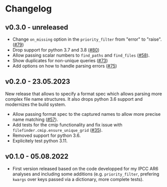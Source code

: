 # Changelog

## v0.3.0 - unreleased

- Change `on_missing` option in the `priority_filter` from "error" to "raise".
  ([#79](https://github.com/mathause/filefinder/pull/79))
- Drop support for python 3.7 and 3.8 ([#80](https://github.com/mathause/filefinder/pull/80))
- Allow passing scalar numbers to `find_paths` and `find_files` ([#58](https://github.com/mathause/filefinder/issues/58)).
- Show duplicates for non-unique queries
    ([#73](https://github.com/mathause/filefinder/pull/73))
- Add options on how to handle parsing errors
    ([#75](https://github.com/mathause/filefinder/pull/75))

## v0.2.0 - 23.05.2023

New release that allows to specify a format spec which allows parsing more complex file name structures. It also drops python 3.6 support and modernizes the build system.

- Allow passing format spec to the captured names to allow more precise name matching
  ([#57](https://github.com/mathause/filefinder/pull/57)).
- Add tests for the cmip functionality and fix issue with `filefinder.cmip.ensure_unique_grid`
  ([#35](https://github.com/mathause/filefinder/pull/35)).
- Removed support for python 3.6.
- Explicitely test python 3.11.

## v0.1.0 - 05.08.2022

- First version released based on the code developped for my IPCC AR6 analyses and including some additions (e.g. `priority_filter`, prefering `kwargs` over keys passed via a dictionary, more complete tests).
